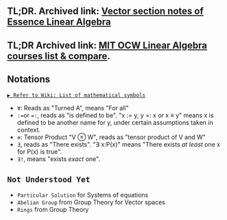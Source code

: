 ## TL;DR. Archived link: [Vector section notes of Essence Linear Algebra](https://github.com/solomonxie/solomonxie.github.io/issues/21#issuecomment-379985082)

## TL;DR Archived link: [MIT OCW Linear Algebra courses list & compare](https://github.com/solomonxie/solomonxie.github.io/issues/21#issuecomment-380001327).


## Notations

[`▶ Refer to Wiki: List of mathematical symbols`](https://www.wikiwand.com/en/List_of_mathematical_symbols)

- `Ɐ`: Reads as "Turned A", means "For all"
- `:=`or `=:`, reads as "is defined to be". "x := y, y =: x or x ≡ y" means x is defined to be another name for y, under certain assumptions taken in context.
- `⊗`: Tensor Product "V ⊗ W", reads as "tensor product of V and W"
- `∃`, reads as "There exists". "∃ x:P(x)" means "There exists _at least_ one x for P(x) is true".
- `∃!`, means "exists _exact_ one".



## `Not Understood Yet`
- `Particular Solution` for Systems of equations
- `Abelian Group` from Group Theory for Vector spaces
- `Rings` from Group Theory
